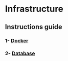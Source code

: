 # Infrastructure

## Instructions guide

### 1- [Docker](./docker/docker-instructions.md)

### 2- [Database](./database/database-instructions.md)
